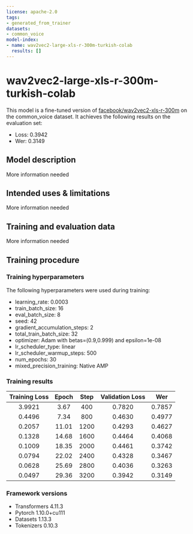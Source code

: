 ```yaml
---
license: apache-2.0
tags:
- generated_from_trainer
datasets:
- common_voice
model-index:
- name: wav2vec2-large-xls-r-300m-turkish-colab
  results: []
---
```


<!-- This model card has been generated automatically according to the information the Trainer had access to. You
should probably proofread and complete it, then remove this comment. -->

# wav2vec2-large-xls-r-300m-turkish-colab

This model is a fine-tuned version of [facebook/wav2vec2-xls-r-300m](https://huggingface.co/facebook/wav2vec2-xls-r-300m) on the common_voice dataset.
It achieves the following results on the evaluation set:
- Loss: 0.3942
- Wer: 0.3149

## Model description

More information needed

## Intended uses & limitations

More information needed

## Training and evaluation data

More information needed

## Training procedure

### Training hyperparameters

The following hyperparameters were used during training:
- learning_rate: 0.0003
- train_batch_size: 16
- eval_batch_size: 8
- seed: 42
- gradient_accumulation_steps: 2
- total_train_batch_size: 32
- optimizer: Adam with betas=(0.9,0.999) and epsilon=1e-08
- lr_scheduler_type: linear
- lr_scheduler_warmup_steps: 500
- num_epochs: 30
- mixed_precision_training: Native AMP

### Training results

| Training Loss | Epoch | Step | Validation Loss | Wer    |
|:-------------:|:-----:|:----:|:---------------:|:------:|
| 3.9921        | 3.67  | 400  | 0.7820          | 0.7857 |
| 0.4496        | 7.34  | 800  | 0.4630          | 0.4977 |
| 0.2057        | 11.01 | 1200 | 0.4293          | 0.4627 |
| 0.1328        | 14.68 | 1600 | 0.4464          | 0.4068 |
| 0.1009        | 18.35 | 2000 | 0.4461          | 0.3742 |
| 0.0794        | 22.02 | 2400 | 0.4328          | 0.3467 |
| 0.0628        | 25.69 | 2800 | 0.4036          | 0.3263 |
| 0.0497        | 29.36 | 3200 | 0.3942          | 0.3149 |


### Framework versions

- Transformers 4.11.3
- Pytorch 1.10.0+cu111
- Datasets 1.13.3
- Tokenizers 0.10.3
